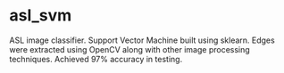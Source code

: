 # asl_svm
ASL image classifier. Support Vector Machine built using sklearn. Edges were extracted using OpenCV along with other image processing techniques. Achieved 97% accuracy in testing.
